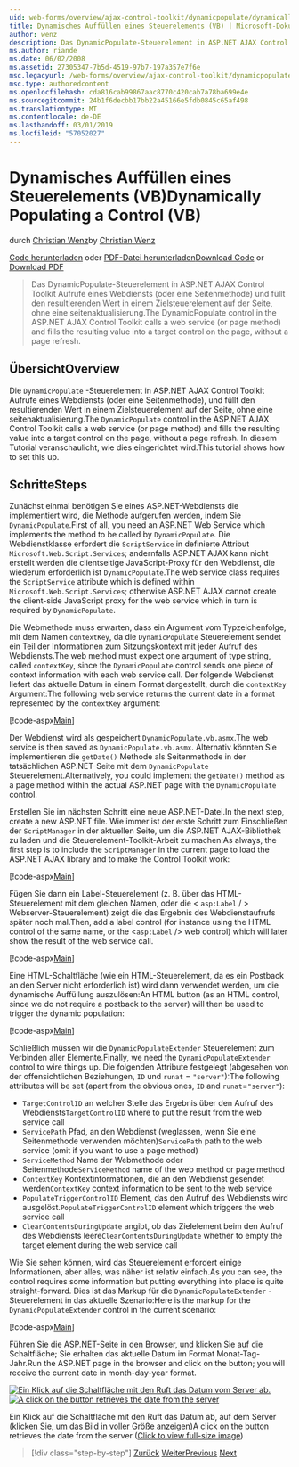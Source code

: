 ```yaml
---
uid: web-forms/overview/ajax-control-toolkit/dynamicpopulate/dynamically-populating-a-control-vb
title: Dynamisches Auffüllen eines Steuerelements (VB) | Microsoft-Dokumentation
author: wenz
description: Das DynamicPopulate-Steuerelement in ASP.NET AJAX Control Toolkit Aufrufe eines Webdiensts (oder eine Seitenmethode) und füllt den resultierenden Wert in ein Zielsteuerelement, auf t...
ms.author: riande
ms.date: 06/02/2008
ms.assetid: 27305347-7b5d-4519-97b7-197a357e7f6e
msc.legacyurl: /web-forms/overview/ajax-control-toolkit/dynamicpopulate/dynamically-populating-a-control-vb
msc.type: authoredcontent
ms.openlocfilehash: cda816cab99867aac8770c420cab7a78ba699e4e
ms.sourcegitcommit: 24b1f6decbb17bb22a45166e5fdb0845c65af498
ms.translationtype: MT
ms.contentlocale: de-DE
ms.lasthandoff: 03/01/2019
ms.locfileid: "57052027"
---
```

<a name="dynamically-populating-a-control-vb"></a><span data-ttu-id="86d27-103">Dynamisches Auffüllen eines Steuerelements (VB)</span><span class="sxs-lookup"><span data-stu-id="86d27-103">Dynamically Populating a Control (VB)</span></span>
====================
<span data-ttu-id="86d27-104">durch [Christian Wenz](https://github.com/wenz)</span><span class="sxs-lookup"><span data-stu-id="86d27-104">by [Christian Wenz](https://github.com/wenz)</span></span>

<span data-ttu-id="86d27-105">[Code herunterladen](http://download.microsoft.com/download/d/8/f/d8f2f6f9-1b7c-46ad-9252-e1fc81bdea3e/dynamicpopulate0.vb.zip) oder [PDF-Datei herunterladen](http://download.microsoft.com/download/b/6/a/b6ae89ee-df69-4c87-9bfb-ad1eb2b23373/dynamicpopulate0VB.pdf)</span><span class="sxs-lookup"><span data-stu-id="86d27-105">[Download Code](http://download.microsoft.com/download/d/8/f/d8f2f6f9-1b7c-46ad-9252-e1fc81bdea3e/dynamicpopulate0.vb.zip) or [Download PDF](http://download.microsoft.com/download/b/6/a/b6ae89ee-df69-4c87-9bfb-ad1eb2b23373/dynamicpopulate0VB.pdf)</span></span>

> <span data-ttu-id="86d27-106">Das DynamicPopulate-Steuerelement in ASP.NET AJAX Control Toolkit Aufrufe eines Webdiensts (oder eine Seitenmethode) und füllt den resultierenden Wert in einem Zielsteuerelement auf der Seite, ohne eine seitenaktualisierung.</span><span class="sxs-lookup"><span data-stu-id="86d27-106">The DynamicPopulate control in the ASP.NET AJAX Control Toolkit calls a web service (or page method) and fills the resulting value into a target control on the page, without a page refresh.</span></span>


## <a name="overview"></a><span data-ttu-id="86d27-107">Übersicht</span><span class="sxs-lookup"><span data-stu-id="86d27-107">Overview</span></span>

<span data-ttu-id="86d27-108">Die `DynamicPopulate` -Steuerelement in ASP.NET AJAX Control Toolkit Aufrufe eines Webdiensts (oder eine Seitenmethode), und füllt den resultierenden Wert in einem Zielsteuerelement auf der Seite, ohne eine seitenaktualisierung.</span><span class="sxs-lookup"><span data-stu-id="86d27-108">The `DynamicPopulate` control in the ASP.NET AJAX Control Toolkit calls a web service (or page method) and fills the resulting value into a target control on the page, without a page refresh.</span></span> <span data-ttu-id="86d27-109">In diesem Tutorial veranschaulicht, wie dies eingerichtet wird.</span><span class="sxs-lookup"><span data-stu-id="86d27-109">This tutorial shows how to set this up.</span></span>

## <a name="steps"></a><span data-ttu-id="86d27-110">Schritte</span><span class="sxs-lookup"><span data-stu-id="86d27-110">Steps</span></span>

<span data-ttu-id="86d27-111">Zunächst einmal benötigen Sie eines ASP.NET-Webdiensts die implementiert wird, die Methode aufgerufen werden, indem Sie `DynamicPopulate`.</span><span class="sxs-lookup"><span data-stu-id="86d27-111">First of all, you need an ASP.NET Web Service which implements the method to be called by `DynamicPopulate`.</span></span> <span data-ttu-id="86d27-112">Die Webdienstklasse erfordert die `ScriptService` in definierte Attribut `Microsoft.Web.Script.Services`; andernfalls ASP.NET AJAX kann nicht erstellt werden die clientseitige JavaScript-Proxy für den Webdienst, die wiederum erforderlich ist `DynamicPopulate`.</span><span class="sxs-lookup"><span data-stu-id="86d27-112">The web service class requires the `ScriptService` attribute which is defined within `Microsoft.Web.Script.Services`; otherwise ASP.NET AJAX cannot create the client-side JavaScript proxy for the web service which in turn is required by `DynamicPopulate`.</span></span>

<span data-ttu-id="86d27-113">Die Webmethode muss erwarten, dass ein Argument vom Typzeichenfolge, mit dem Namen `contextKey`, da die `DynamicPopulate` Steuerelement sendet ein Teil der Informationen zum Sitzungskontext mit jeder Aufruf des Webdiensts.</span><span class="sxs-lookup"><span data-stu-id="86d27-113">The web method must expect one argument of type string, called `contextKey`, since the `DynamicPopulate` control sends one piece of context information with each web service call.</span></span> <span data-ttu-id="86d27-114">Der folgende Webdienst liefert das aktuelle Datum in einem Format dargestellt, durch die `contextKey` Argument:</span><span class="sxs-lookup"><span data-stu-id="86d27-114">The following web service returns the current date in a format represented by the `contextKey` argument:</span></span>

[!code-aspx[Main](dynamically-populating-a-control-vb/samples/sample1.aspx)]

<span data-ttu-id="86d27-115">Der Webdienst wird als gespeichert `DynamicPopulate.vb.asmx`.</span><span class="sxs-lookup"><span data-stu-id="86d27-115">The web service is then saved as `DynamicPopulate.vb.asmx`.</span></span> <span data-ttu-id="86d27-116">Alternativ könnten Sie implementieren die `getDate()` Methode als Seitenmethode in der tatsächlichen ASP.NET-Seite mit dem `DynamicPopulate` Steuerelement.</span><span class="sxs-lookup"><span data-stu-id="86d27-116">Alternatively, you could implement the `getDate()` method as a page method within the actual ASP.NET page with the `DynamicPopulate` control.</span></span>

<span data-ttu-id="86d27-117">Erstellen Sie im nächsten Schritt eine neue ASP.NET-Datei.</span><span class="sxs-lookup"><span data-stu-id="86d27-117">In the next step, create a new ASP.NET file.</span></span> <span data-ttu-id="86d27-118">Wie immer ist der erste Schritt zum Einschließen der `ScriptManager` in der aktuellen Seite, um die ASP.NET AJAX-Bibliothek zu laden und die Steuerelement-Toolkit-Arbeit zu machen:</span><span class="sxs-lookup"><span data-stu-id="86d27-118">As always, the first step is to include the `ScriptManager` in the current page to load the ASP.NET AJAX library and to make the Control Toolkit work:</span></span>

[!code-aspx[Main](dynamically-populating-a-control-vb/samples/sample2.aspx)]

<span data-ttu-id="86d27-119">Fügen Sie dann ein Label-Steuerelement (z. B. über das HTML-Steuerelement mit dem gleichen Namen, oder die &lt; `asp:Label`  / &gt; Webserver-Steuerelement) zeigt die das Ergebnis des Webdienstaufrufs später noch mal.</span><span class="sxs-lookup"><span data-stu-id="86d27-119">Then, add a label control (for instance using the HTML control of the same name, or the &lt;`asp:Label` /&gt; web control) which will later show the result of the web service call.</span></span>

[!code-aspx[Main](dynamically-populating-a-control-vb/samples/sample3.aspx)]

<span data-ttu-id="86d27-120">Eine HTML-Schaltfläche (wie ein HTML-Steuerelement, da es ein Postback an den Server nicht erforderlich ist) wird dann verwendet werden, um die dynamische Auffüllung auszulösen:</span><span class="sxs-lookup"><span data-stu-id="86d27-120">An HTML button (as an HTML control, since we do not require a postback to the server) will then be used to trigger the dynamic population:</span></span>

[!code-aspx[Main](dynamically-populating-a-control-vb/samples/sample4.aspx)]

<span data-ttu-id="86d27-121">Schließlich müssen wir die `DynamicPopulateExtender` Steuerelement zum Verbinden aller Elemente.</span><span class="sxs-lookup"><span data-stu-id="86d27-121">Finally, we need the `DynamicPopulateExtender` control to wire things up.</span></span> <span data-ttu-id="86d27-122">Die folgenden Attribute festgelegt (abgesehen von der offensichtlichen Beziehungen, `ID` und `runat` = `"server"`):</span><span class="sxs-lookup"><span data-stu-id="86d27-122">The following attributes will be set (apart from the obvious ones, `ID` and `runat`=`"server"`):</span></span>

- <span data-ttu-id="86d27-123">`TargetControlID` an welcher Stelle das Ergebnis über den Aufruf des Webdiensts</span><span class="sxs-lookup"><span data-stu-id="86d27-123">`TargetControlID` where to put the result from the web service call</span></span>
- <span data-ttu-id="86d27-124">`ServicePath` Pfad, an den Webdienst (weglassen, wenn Sie eine Seitenmethode verwenden möchten)</span><span class="sxs-lookup"><span data-stu-id="86d27-124">`ServicePath` path to the web service (omit if you want to use a page method)</span></span>
- <span data-ttu-id="86d27-125">`ServiceMethod` Name der Webmethode oder Seitenmethode</span><span class="sxs-lookup"><span data-stu-id="86d27-125">`ServiceMethod` name of the web method or page method</span></span>
- <span data-ttu-id="86d27-126">`ContextKey` Kontextinformationen, die an den Webdienst gesendet werden</span><span class="sxs-lookup"><span data-stu-id="86d27-126">`ContextKey` context information to be sent to the web service</span></span>
- <span data-ttu-id="86d27-127">`PopulateTriggerControlID` Element, das den Aufruf des Webdiensts wird ausgelöst.</span><span class="sxs-lookup"><span data-stu-id="86d27-127">`PopulateTriggerControlID` element which triggers the web service call</span></span>
- <span data-ttu-id="86d27-128">`ClearContentsDuringUpdate` angibt, ob das Zielelement beim den Aufruf des Webdiensts leere</span><span class="sxs-lookup"><span data-stu-id="86d27-128">`ClearContentsDuringUpdate` whether to empty the target element during the web service call</span></span>

<span data-ttu-id="86d27-129">Wie Sie sehen können, wird das Steuerelement erfordert einige Informationen, aber alles, was näher ist relativ einfach.</span><span class="sxs-lookup"><span data-stu-id="86d27-129">As you can see, the control requires some information but putting everything into place is quite straight-forward.</span></span> <span data-ttu-id="86d27-130">Dies ist das Markup für die `DynamicPopulateExtender` -Steuerelement in das aktuelle Szenario:</span><span class="sxs-lookup"><span data-stu-id="86d27-130">Here is the markup for the `DynamicPopulateExtender` control in the current scenario:</span></span>

[!code-aspx[Main](dynamically-populating-a-control-vb/samples/sample5.aspx)]

<span data-ttu-id="86d27-131">Führen Sie die ASP.NET-Seite in den Browser, und klicken Sie auf die Schaltfläche; Sie erhalten das aktuelle Datum im Format Monat-Tag-Jahr.</span><span class="sxs-lookup"><span data-stu-id="86d27-131">Run the ASP.NET page in the browser and click on the button; you will receive the current date in month-day-year format.</span></span>


<span data-ttu-id="86d27-132">[![Ein Klick auf die Schaltfläche mit den Ruft das Datum vom Server ab.](dynamically-populating-a-control-vb/_static/image2.png)](dynamically-populating-a-control-vb/_static/image1.png)</span><span class="sxs-lookup"><span data-stu-id="86d27-132">[![A click on the button retrieves the date from the server](dynamically-populating-a-control-vb/_static/image2.png)](dynamically-populating-a-control-vb/_static/image1.png)</span></span>

<span data-ttu-id="86d27-133">Ein Klick auf die Schaltfläche mit den Ruft das Datum ab, auf dem Server ([klicken Sie, um das Bild in voller Größe anzeigen](dynamically-populating-a-control-vb/_static/image3.png))</span><span class="sxs-lookup"><span data-stu-id="86d27-133">A click on the button retrieves the date from the server ([Click to view full-size image](dynamically-populating-a-control-vb/_static/image3.png))</span></span>

> [!div class="step-by-step"]
> <span data-ttu-id="86d27-134">[Zurück](using-dynamicpopulate-with-a-user-control-and-javascript-cs.md)
> [Weiter](dynamically-populating-a-control-using-javascript-code-vb.md)</span><span class="sxs-lookup"><span data-stu-id="86d27-134">[Previous](using-dynamicpopulate-with-a-user-control-and-javascript-cs.md)
[Next](dynamically-populating-a-control-using-javascript-code-vb.md)</span></span>
